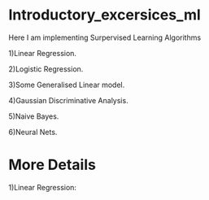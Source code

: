 # Introductory_excersices_ml

Here I am implementing Surpervised Learning Algorithms

1)Linear Regression.

2)Logistic Regression.

3)Some Generalised Linear model.

4)Gaussian Discriminative Analysis.

5)Naive Bayes.

6)Neural Nets.



# More Details

1)Linear Regression:

